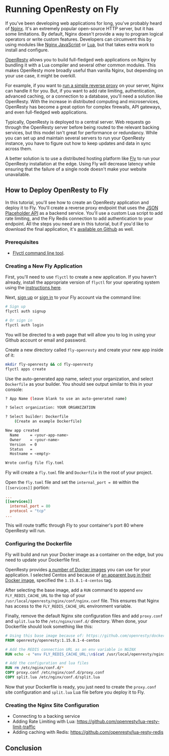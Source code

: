 # Running OpenResty on Fly
If you've been developing web applications for long, you've probably heard of [Nginx](https://nginx.org/en/). It's an extremely popular open-source HTTP server, but it has some limitations. By default, Nginx doesn't provide a way to program logical operators or write custom features. Developers can circumvent this by using modules like [Nginx JavaScript](https://www.nginx.com/blog/introduction-nginscript/) or [Lua](https://github.com/openresty/lua-nginx-module), but that takes extra work to install and configure.

[OpenResty](https://openresty.org/en/) allows you to build full-fledged web applications on Nginx by bundling it with a Lua compiler and several other common modules. This makes OpenResty more broadly useful than vanilla Nginx, but depending on your use case, it might be overkill.

For example, if you want to [run a simple reverse proxy](https://docs.nginx.com/nginx/admin-guide/web-server/reverse-proxy/) on your server, Nginx can handle it for you. But, if you want to add rate limiting, authentication, advanced caching, or a connection to a database, you'll need a solution like OpenResty. With the increase in distributed computing and microservices, OpenResty has become a great option for complex firewalls, API gateways, and even full-fledged web applications.

Typically, OpenResty is deployed to a central server. Web requests go through the OpenResty server before being routed to the relevant backing services, but this model isn't great for performance or redundancy. While you can set up and maintain several servers to run your OpenResty instance, you have to figure out how to keep updates and data in sync across them.

A better solution is to use a distributed hosting platform like [Fly](https://fly.io) to run your OpenResty installation at the edge. Using Fly will decrease latency while ensuring that the failure of a single node doesn't make your website unavailable.

## How to Deploy OpenResty to Fly
In this tutorial, you'll see how to create an OpenResty application and deploy it to Fly. You'll create a reverse proxy endpoint that uses the [JSON Placeholder API](https://jsonplaceholder.typicode.com/) as a backend service. You'll use a custom Lua script to add rate limiting, and the Fly Redis connection to add authentication to your endpoint. All the steps you need are in this tutorial, but if you'd like to download the final application, it's [available on Github](https://github.com/karllhughes/fly-openresty) as well.

### Prerequisites
- [Flyctl command line tool](https://fly.io/docs/flyctl/installing/).

### Creating a New Fly Application
First, you'll need to use `flyctl` to create a new application. If you haven't already, install the appropriate version of `flyctl` for your operating system using the [instructions here](https://fly.io/docs/hands-on/installing/).

Next, [sign up](https://fly.io/docs/hands-on/sign-up/) or [sign in](https://fly.io/docs/hands-on/sign-in/) to your Fly account via the command line:

```bash
# Sign up
flyctl auth signup

# Or sign in
flyctl auth login
```

You will be directed to a web page that will allow you to log in using your Github account or email and password.

Create a new directory called `fly-openresty` and create your new app inside of it:

```bash
mkdir fly-openresty && cd fly-openresty
flyctl apps create
```

Use the auto-generated app name, select your organization, and select `Dockerfile` as your builder. You should see output similar to this in your console:

```bash
? App Name (leave blank to use an auto-generated name) 

? Select organization: YOUR ORGANIZATION

? Select builder: Dockerfile
    (Create an example Dockerfile)

New app created
  Name     = <your-app-name>  
  Owner    = <your-name>
  Version  = 0               
  Status   =                 
  Hostname = <empty>         

Wrote config file fly.toml
```

Fly will create a `fly.toml` file and `Dockerfile` in the root of your project.

Open the `fly.toml` file and set the `internal_port = 80` within the `[[services]]` portion:

```toml
...
[[services]]
  internal_port = 80
  protocol = "tcp"
...
```

This will route traffic through Fly to your container's port 80 where OpenResty will run.

### Configuring the Dockerfile
Fly will build and run your Docker image as a container on the edge, but you need to update your Dockerfile first.

OpenResty provides [a number of Docker images](https://github.com/openresty/docker-openresty) you can use for your application. I selected Centos and because of [an apparent bug in their Docker image](https://github.com/openresty/docker-openresty/issues/124), specified the `1.15.8.1-4-centos` tag.

After selecting the base image, add a `RUN` command to append `env FLY_REDIS_CACHE_URL` to the top of your `/usr/local/openresty/nginx/conf/nginx.conf` file. This ensures that Nginx has access to the `FLY_REDIS_CACHE_URL` environment variable.

Finally, remove the default Nginx site configuration files and add `proxy.conf` and `split.lua` to the `/etc/nginx/conf.d/` directory. When done, your Dockerfile should look something like this:

```dockerfile
# Using this base image because of: https://github.com/openresty/docker-openresty/issues/124
FROM openresty/openresty:1.15.8.1-4-centos

# Add the REDIS connection URL as an env variable in NGINX
RUN echo -e "env FLY_REDIS_CACHE_URL;\n$(cat /usr/local/openresty/nginx/conf/nginx.conf)" > /usr/local/openresty/nginx/conf/nginx.conf

# Add the configuration and lua files
RUN rm /etc/nginx/conf.d/*
COPY proxy.conf /etc/nginx/conf.d/proxy.conf
COPY split.lua /etc/nginx/conf.d/split.lua
```

Now that your Dockerfile is ready, you just need to create the `proxy.conf` site configuration and `split.lua` Lua file before you deploy it to Fly.

### Creating the Nginx Site Configuration



  - Connecting to a backing service
  - Adding Rate Limiting with Lua: https://github.com/openresty/lua-resty-limit-traffic
  - Adding caching with Redis: https://github.com/openresty/lua-resty-redis

## Conclusion

